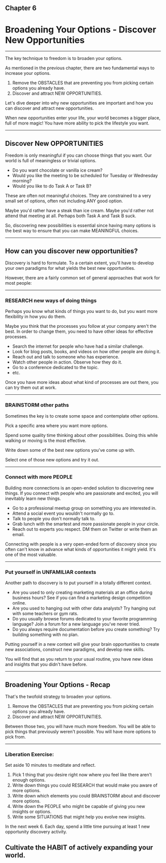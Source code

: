 
## Chapter 6
# Broadening Your Options - Discover New Opportunities

----

The key technique to freedom is to broaden your options. 

As mentioned in the previous chapter, there are two fundamental ways to increase your options.

1. Remove the OBSTACLES that are preventing you from picking certain options you already have.
2. Discover and attract NEW OPPORTUNITIES.

Let's dive deeper into why new opportunities are important and how you can discover and attract new opportunities.

When new opportunities enter your life, your world becomes a bigger place, full of more magic! You have more ability to pick the lifestyle you want.

----

## Discover New OPPORTUNITIES

Freedom is only meaningful if you can choose things that you want. Our world is full of meaningless or trivial options. 

- Do you want chocolate or vanilla ice cream?
- Would you like the meeting to be scheduled for Tuesday or Wednesday morning?
- Would you like to do Task A or Task B?

These are often not meaningful choices. They are constrained to a very small set of options, often not including ANY good option.

Maybe you'd rather have a steak than ice cream.
Maybe you'd rather not attend that meeting at all.
Perhaps both Task A and Task B suck.

So, discovering new possibilities is essential since having many options is the best way to ensure that you can make MEANINGFUL choices.

----

## How can you discover new opportunities?

Discovery is hard to formulate. To a certain extent, you'll have to develop your own paradigms for what yields the best new opportunities. 

However, there are a fairly common set of general approaches that work for most people:

----

### RESEARCH new ways of doing things

Perhaps you know what kinds of things you want to do, but you want more flexibility in how you do them. 

Maybe you think that the processes you follow at your company aren't the best. In order to change them, you need to have other ideas for effective processes. 

- Search the internet for people who have had a similar challenge.
- Look for blog posts, books, and videos on how other people are doing it.
- Reach out and talk to someone who has experience.
- Watch other people in action. Observe how they do it.
- Go to a conference dedicated to the topic.
- etc.

Once you have more ideas about what kind of processes are out there, you can try them out at work.

----

### BRAINSTORM other paths

Sometimes the key is to create some space and contemplate other options. 

Pick a specific area where you want more options.

Spend some quality time thinking about other possibilities. Doing this while walking or moving is the most effective.

Write down some of the best new options you've come up with.

Select one of those new options and try it out.

----

### Connect with more PEOPLE

Building more connections is an open-ended solution to discovering new things. If you connect with people who are passionate and excited, you will inevitably learn new things. 

- Go to a professional meetup group on something you are interested in.
- Attend a social event you wouldn't normally go to.
- Talk to people you don't normally talk to.
- Grab lunch with the smartest and more passionate people in your circle.
- Reach out to experts you respect. DM them on Twitter or write them an email.

Connecting with people is a very open-ended form of discovery since you often can't know in advance what kinds of opportunities it might yield. It's one of the most valuable.

----

### Put yourself in UNFAMILIAR contexts

Another path to discovery is to put yourself in a totally different context. 

- Are you used to only creating marketing materials at an office during business hours? See if you can find a marketing design competition online.
- Are you used to hanging out with other data analysts? Try hanging out with some teachers or gym rats.
- Do you usually browse forums dedicated to your favorite programming language? Join a forum for a new language you've never tried.
- Do you always require documentation before you create something? Try building something with no plan.

Putting yourself in a new context will give your brain opportunities to create new associations, construct new paradigms, and develop new skills.

You will find that as you return to your usual routine, you have new ideas and insights that you didn't have before.

----

## Broadening Your Options - Recap

That's the twofold strategy to broaden your options.

1. Remove the OBSTACLES that are preventing you from picking certain options you already have.
2. Discover and attract NEW OPPORTUNITIES.

Between those two, you will have much more freedom. You will be able to pick things that previously weren't possible. You will have more options to pick from. 

----

### Liberation Exercise:

Set aside 10 minutes to meditate and reflect.
1. Pick 1 thing that you desire right now where you feel like there aren't enough options.
2. Write down things you could RESEARCH that would make you aware of more options.
3. Write down which elements you could BRAINSTORM about and discover more options.
4. Write down the PEOPLE who might be capable of giving you new insights or options.
5. Write some SITUATIONS that might help you evolve new insights.

In the next week
6. Each day, spend a little time pursuing at least 1 new opportunity discovery activity.

## Cultivate the HABIT of actively expanding your world. 
